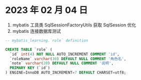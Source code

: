 # 2023 年 02 月 04 日
1. mybatis 工具类 SqlSessionFactoryUtils 获取 SqlSession 优化
2. mybatis 连接数据库测试
```sql
-- mybatis_learning.`role` definition

CREATE TABLE `role` (
  `id` int(4) NOT NULL AUTO_INCREMENT COMMENT 'id',
  `roleName` varchar(30) DEFAULT NULL COMMENT '角色名',
  `note` varchar(20) DEFAULT NULL COMMENT '说明',
  PRIMARY KEY (`id`)
) ENGINE=InnoDB AUTO_INCREMENT=7 DEFAULT CHARSET=utf8;
```